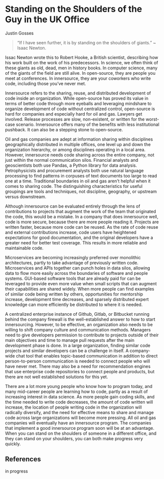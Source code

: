 # Standing on the Shoulders of the Guy in the UK Office
 
Justin Gosses
 
> “If I have seen further, it is by standing on the shoulders of giants.” ~ Isaac Newton.

Issac Newton wrote this to Robert Hooke, a British scientist, describing how his work built on the work of his predecessors. In science, we often think of these giants as old, dead, men in history books. In computer science, many of the giants of the field are still alive. In open-source, they are people you meet at conferences. In innersource, they are your coworkers who write code, including those you’ve never met.


Innersource refers to the sharing, reuse, and distributed development of code inside an organization. While open-source has proved its value in terms of better code through more eyeballs and leveraging mindshare to organize development of code without centralized control, open-source is hard for companies and especially hard for oil and gas. Lawyers get involved. Release processes are slow, non-existent, or written for the worst-case scenario. Innersource offers many of the benefits with less institutional pushback. It can also be a stepping stone to open-source.

 
Oil and gas companies are adept at information sharing within disciplines geographically distributed in multiple offices, one level up and down the organization hierarchy, or among disciplines operating in a local area. However, innersource needs code sharing across the entire company, not just within the normal communication silos. Financial analysts and geoscientists both use Pandas, a Python library for data analysis. Petrophysicists and procurement analysts both use natural language processing to find patterns in corpuses of text documents too large to read one at a time. Traditional boundaries in oil and gas aren't helpful when it comes to sharing code. The distinguishing characteristics for useful groupings are tools and techniques, not discipline, geography, or upstream versus downstream.
 
Although innersource can be evaluated entirely through the lens of contributions to projects that augment the work of the team that originated the code, this would be a mistake. In a company that does innersource well, code is more secure, because there are more people reading it. Projects are written faster, because more code can be reused. As the rate of code reuse and external contributions increase, code users have heightened expectations for good documentation, and the original developers have a greater need for better test coverage. This results in more reliable and maintainable code. 

Microservices are becoming increasingly preferred over monolithic architectures, partly to take advantage of previously written code. Microservices and APIs together can punch holes in data silos, allowing data to flow more easily across the boundaries of software and people systems. GUI-based software tools that are already paid for can be leveraged to provide even more value when small scripts that can augment their capabilities are shared widely. When more people can find examples of similar code being written by others, opportunities for mentorship increase, development time decreases, and sparsely distributed expert knowledge can more efficiently be distributed to where it is needed.
 
A centralized enterprise instance of Github, Gitlab, or Bitbucket running behind the company firewall is the well-established answer to how to start innersourcing. However, to be effective, an organization also needs to be willing to shift company culture and communication methods. Managers need to give developers permission to contribute to projects outside of their main objectives and time to manage pull requests after the main development phase is done. In a large organization, finding similar code projects and similar developers can be a challenge in itself. A company-wide chat tool that enables topic-based communication in addition to direct person-to-person communication is needed to connect people who will have never met. There may also be a need for recommendation engines that use enterprise code repositories to connect people and products, but there are not well established solutions for this yet.
 
There are a lot more young people who know how to program today, and many mid-career people are learning how to code, partly as a result of increasing interest in data science. As more people gain coding skills, and the time needed to write code decreases, the amount of code written will increase, the location of people writing code in the organization will radically diversify, and the need for effective means to share and manage code across large organizations will become more pressing. All oil and gas companies will eventually have an innersource program. The companies that implement a good innersource program soon will be at an advantage. When you can stand on the shoulders of someone in a different office, and they can stand on your shoulders, you can both make progress very quickly.

## References
in progress
